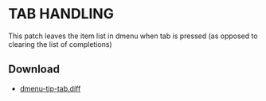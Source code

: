 TAB HANDLING
===============

This patch leaves the item list in dmenu when tab is pressed (as opposed to clearing the list of completions)

Download
--------

* [dmenu-tip-tab.diff](dmenu-tip-tab.diff)
